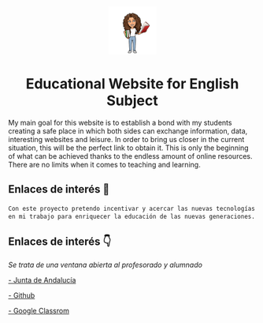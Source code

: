 
<p align="center"><img src="libro.png"/> <h1 align="center"> Educational Website for English Subject</h1></p>

 
My main goal for this website is to establish a bond with my students creating a safe place in which both sides can exchange information, data, interesting websites and leisure. In order to bring us closer in the current situation, this will be the perfect link to obtain it. 
This is only the beginning of what can be achieved thanks to the endless amount of online resources. There are no limits when it comes to teaching and learning.


## Enlaces de interés 📖

	Con este proyecto pretendo incentivar y acercar las nuevas tecnologías en mi trabajo para enriquecer la educación de las nuevas generaciones.



## Enlaces de interés 👇


*Se trata de una ventana abierta al profesorado y alumnado*


[- Junta de Andalucía](https://www.juntadeandalucia.es/educacion/portals/web/ced/alumnado)

[- Github](https://github.com/)

[- Google Classrom](https://classroom.google.com/u/0/h?hl=es)